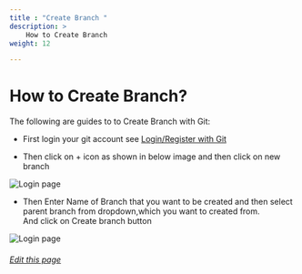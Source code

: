 ```yaml
---
title : "Create Branch "
description: >
    How to Create Branch
weight: 12

---
```

<div class="hugocreateb">
	
#  How to Create Branch?

The following are guides to to Create Branch with Git:


* First login your git account see [Login/Register with Git ](/wiki/login-register/)

* Then click on + icon as shown in below image and then click on new branch

![Login page](/images/documentation/create_branch.PNG)

* Then Enter Name of Branch that you want to be created and then select parent branch from dropdown,which you want to created from.\
And click on Create branch button    

![Login page](/images/documentation/create_branch_1.PNG)

###### [Edit this page](https://git.navylinux.org/website/navylinux-org/-/blob/main/content/wiki/developer-guide/create-branch.md)
</div>